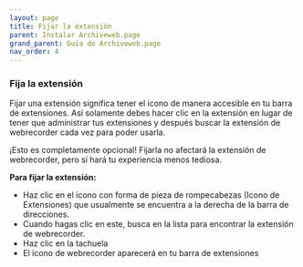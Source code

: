 ```yaml
---
layout: page
title: Fijar la extensión
parent: Instalar Archiveweb.page
grand_parent: Guía de Archiveweb.page
nav_order: 4
---
```



### Fija la extensión
Fijar una extensión significa tener el icono de manera accesible en tu barra de extensiones. Así solamente debes hacer clic en la extensión en lugar de tener que administrar tus extensiones y después buscar la extensión de webrecorder cada vez para poder usarla. 

¡Esto es completamente opcional! Fijarla no afectará la extensión de webrecorder, pero sí hará tu experiencia menos tediosa. 

<b>Para fijar la extensión:</b>
  * Haz clic en el icono con forma de pieza de rompecabezas (Icono de Extensiones) que usualmente se encuentra a la derecha de la barra de direcciones.
  * Cuando hagas clic en este, busca en la lista para encontrar la extensión de webrecorder.
  * Haz clic en la tachuela 
  * El icono de webrecorder aparecerá en tu barra de extensiones

